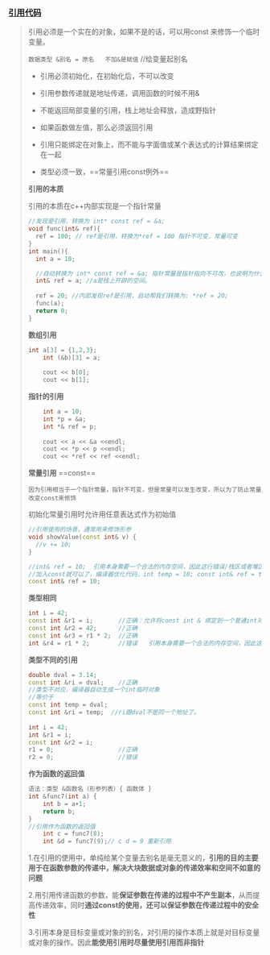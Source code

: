 ### [引用代码](./cPlusThings/3.引用)

> 引用必须是一个实在的对象，如果不是的话，可以用const 来修饰一个临时变量。
>
> `数据类型 &别名 = 原名   不加&是赋值`  //给变量起别名
>
> * 引用必须初始化，在初始化后，不可以改变
>
> * 引用参数传递就是地址传递，调用函数的时候不用&
>
> * 不能返回局部变量的引用，栈上地址会释放，造成野指针
>
> * 如果函数做左值，那么必须返回引用
>
> * 引用只能绑定在对象上，而不能与字面值或某个表达式的计算结果绑定在一起
>
> * 类型必须一致，==常量引用const例外==
>
> **引用的本质**
>
> 引用的本质在c++内部实现是一个指针常量
>
> ```c++
> //发现是引用，转换为 int* const ref = &a;
> void func(int& ref){
> 	ref = 100; // ref是引用，转换为*ref = 100 指针不可变，常量可变
> }
> int main(){
> 	int a = 10;
> 
>   //自动转换为 int* const ref = &a; 指针常量是指针指向不可改，也说明为什么引用不可更改
> 	int& ref = a; //a是栈上开辟的空间。
>   
> 	ref = 20; //内部发现ref是引用，自动帮我们转换为: *ref = 20;
> 	func(a);
> 	return 0;
> }
> ```
>
> **数组引用**
>
> ```c++
> int a[3] = {1,2,3};
>     int (&b)[3] = a;
>     
>     cout << b[0];
>     cout << b[1];
> ```
>
> **指针的引用**
>
> ```c++
> 	  int a = 10;
>     int *p = &a;    
>     int *& ref = p;
>     
>     cout << a << &a <<endl;
>     cout << *p << p <<endl;
>     cout << *ref << ref <<endl;
> ```
>
> **常量引用** ==const==
>
> `因为引用相当于一个指针常量，指针不可变，但是常量可以发生改变，所以为了防止常量改变const来修饰`
>
> 初始化常量引用时允许用任意表达式作为初始值
>
> ```c++
> //引用使用的场景，通常用来修饰形参
> void showValue(const int& v) {
> 	//v += 10;
> }
> 
> //int& ref = 10;  引用本身需要一个合法的内存空间，因此这行错误/栈区或者堆区
> //加入const就可以了，编译器优化代码，int temp = 10; const int& ref = temp;
> const int& ref = 10;
> ```
>
> **类型相同**
>
> ```c++
> int i = 42;  
> const int &r1 = i;       //正确：允许将const int & 绑定到一个普通int对象上  
> const int &r2 = 42;      //正确  
> const int &r3 = r1 * 2;  //正确  
> int &r4 = r1 * 2;        //错误   引用本身需要一个合法的内存空间，因此这行错误/这个是在常量区
> ```
>
> **类型不同的引用**
>
> ```c++
> double dval = 3.14;  
> const int &ri = dval;    //正确   
> //类型不对应，编译器自动生成一个int临时对象
> //等价于  
> const int temp = dval;  
> const int &ri = temp;  //ri跟dval不是同一个地址了。
>   
> int i = 42;  
> int &r1 = i;  
> const int &r2 = i;  
> r1 = 0;                  //正确  
> r2 = 0;                  //错误  
> ```
>
> **作为函数的返回值**
>
> ```c++
> 语法：类型 &函数名（形参列表）{ 函数体 }
> int &func7(int a) {
>     int b = a+1;
>     return b;
> }
> //引用作为函数的返回值
>     int c = func7(8);
>     int &d = func7(9);// c d = 9 重新引用
> ```
>
> 1.在引用的使用中，单纯给某个变量去别名是毫无意义的，**引用的目的主要用于在函数参数的传递中，解决大块数据或对象的传递效率和空间不如意的问题**
>
> 2.用引用传递函数的参数，能**保证参数在传递的过程中不产生副本**，从而提高传递效率，同时**通过const的使用，还可以保证参数在传递过程中的安全性**
>
> 3.引用本身是目标变量或对象的别名，对引用的操作本质上就是对目标变量或对象的操作。因此**能使用引用时尽量使用引用而非指针**
